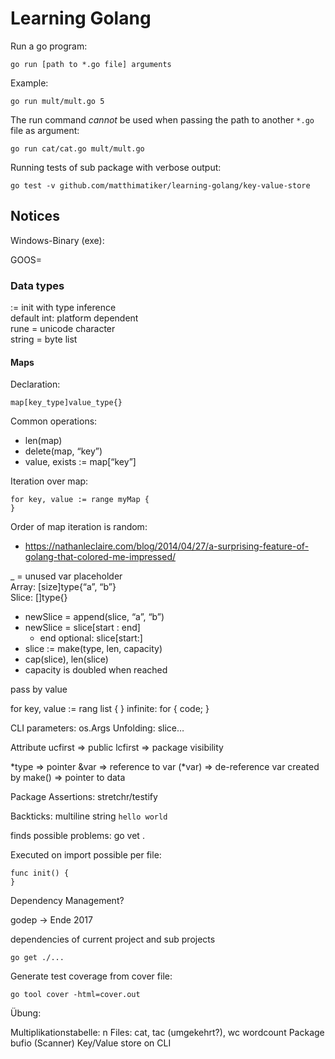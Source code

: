 # Learning Golang #

Run a go program:

    go run [path to *.go file] arguments

Example:

    go run mult/mult.go 5

The run command *cannot* be used when passing the path to another ``*.go`` file as argument:

    go run cat/cat.go mult/mult.go

Running tests of sub package with verbose output:

    go test -v github.com/matthimatiker/learning-golang/key-value-store


## Notices ##

Windows-Binary (exe):

GOOS=

### Data types ###

:= init with type inference  
default int: platform dependent  
rune = unicode character  
string = byte list 
 
#### Maps ####

Declaration:

    map[key_type]value_type{}  

Common operations:

- len(map)
- delete(map, “key”)
- value, exists := map[“key”]

Iteration over map:

    for key, value := range myMap {
    }

Order of map iteration is random:

- https://nathanleclaire.com/blog/2014/04/27/a-surprising-feature-of-golang-that-colored-me-impressed/

_ = unused var placeholder  
Array: [size]type{“a”, “b”}  
Slice: []type{}

- newSlice = append(slice, “a”, “b”)
- newSlice = slice[start : end]
    - end optional: slice[start:]
- slice := make(type, len, capacity)
- cap(slice), len(slice)
- capacity is doubled when reached

pass by value

for key, value := rang list {
}
infinite: for { code; }

CLI parameters: os.Args
Unfolding: slice…

Attribute ucfirst => public
          lcfirst => package visibility

*type => pointer
&var => reference to var
(*var) => de-reference var
created by make() => pointer to data

Package Assertions: stretchr/testify

Backticks: multiline string `hello
world`

finds possible problems: go vet . 

Executed on import possible per file:

    func init() {
    }

Dependency Management?

godep -> Ende 2017

dependencies of current project and sub projects

    go get ./... 


Generate test coverage from cover file:

    go tool cover -html=cover.out

Übung:

Multiplikationstabelle: n
Files: cat, tac (umgekehrt?), wc wordcount
Package bufio (Scanner)
Key/Value store on CLI



